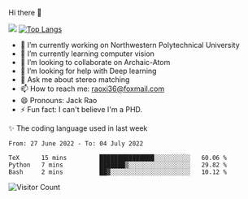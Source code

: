 Hi there 👋

![](https://github-readme-stats.vercel.app/api?username=Raohaocheng)
[![Top Langs](https://github-readme-stats.vercel.app/api/top-langs/?username=Raohaocheng&layout=compact)](https://github.com/anuraghazra/github-readme-stats)

- 🔭 I’m currently working on Northwestern Polytechnical University
- 🌱 I’m currently learning computer vision
- 👯 I’m looking to collaborate on Archaic-Atom
- 🤔 I’m looking for help with Deep learning
- 💬 Ask me about stereo matching
- 📫 How to reach me: raoxi36@foxmail.com
- 😄 Pronouns: Jack Rao
- ⚡ Fun fact: I can't believe I'm a PHD.

✨ The coding language used in last week
<!--START_SECTION:waka-->

```text
From: 27 June 2022 - To: 04 July 2022

TeX      15 mins         ███████████████░░░░░░░░░░   60.06 %
Python   7 mins          ███████▒░░░░░░░░░░░░░░░░░   29.82 %
Bash     2 mins          ██▓░░░░░░░░░░░░░░░░░░░░░░   10.12 %
```

<!--END_SECTION:waka-->

![Visitor Count](https://profile-counter.glitch.me/Raohaocheng/count.svg)
